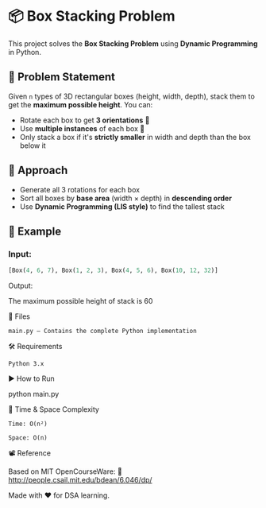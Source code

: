 # 📦 Box Stacking Problem

This project solves the **Box Stacking Problem** using **Dynamic Programming** in Python.

## 🚀 Problem Statement

Given `n` types of 3D rectangular boxes (height, width, depth), stack them to get the **maximum possible height**. You can:
- Rotate each box to get **3 orientations** 📐
- Use **multiple instances** of each box 🔁
- Only stack a box if it's **strictly smaller** in width and depth than the box below it

## 🧠 Approach

- Generate all 3 rotations for each box
- Sort all boxes by **base area** (width × depth) in **descending order**
- Use **Dynamic Programming (LIS style)** to find the tallest stack

## 📝 Example

### Input:
```python
[Box(4, 6, 7), Box(1, 2, 3), Box(4, 5, 6), Box(10, 12, 32)]
```
Output:

The maximum possible height of stack is 60

📂 Files

    main.py – Contains the complete Python implementation

🛠️ Requirements

    Python 3.x

▶️ How to Run

python main.py

📌 Time & Space Complexity

    Time: O(n²)

    Space: O(n)

📽️ Reference

Based on MIT OpenCourseWare:
🔗 http://people.csail.mit.edu/bdean/6.046/dp/

Made with ❤️ for DSA learning.
